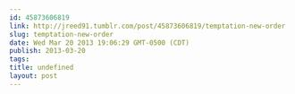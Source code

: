 ```yaml
---
id: 45873606819
link: http://jreed91.tumblr.com/post/45873606819/temptation-new-order
slug: temptation-new-order
date: Wed Mar 20 2013 19:06:29 GMT-0500 (CDT)
publish: 2013-03-20
tags: 
title: undefined
layout: post
---
```





